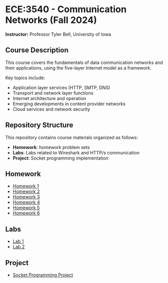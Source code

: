# ECE:3540 - Communication Networks (Fall 2024)
**Instructor:** Professor Tyler Bell, University of Iowa

## Course Description

This course covers the fundamentals of data communication networks and their applications, using the five-layer Internet model as a framework. 

Key topics include:
- Application layer services (HTTP, SMTP, DNS)
- Transport and network layer functions
- Internet architecture and operation
- Emerging developments in content provider networks
- Cloud services and network security

## Repository Structure

This repository contains course materials organized as follows:

- **Homework**: homework problem sets
- **Labs**: Labs related to Wireshark and HTTP/s communication
- **Project**: Socket programming implementation

## Homework
- [Homework 1](homework/homework_1.pdf)
- [Homework 2](homework/homework_2.pdf)
- [Homework 3](homework/homework_3.pdf)
- [Homework 4](homework/homework_4.pdf)
- [Homework 5](homework/homework_5.pdf)
- [Homework 6](homework/homework_6.pdf)

## Labs

- [Lab 1](lab/lab_1.pdf)
- [Lab 2](lab/lab_2.pdf)

## Project

- [Socket Programming Project](project/README.md)
